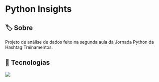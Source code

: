 <h1>Python Insights</h1>

<h2>🏷️ Sobre</h2>
<p>Projeto de análise de dados feito na segunda aula da Jornada Python da Hashtag Treinamentos.</p>

## 🚀 Tecnologias
<div>
  <img src="https://img.shields.io/badge/Python-0000FF?style=for-the-badge&logo=python&logoColor=white">
</div>
